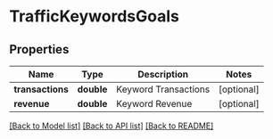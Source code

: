 # TrafficKeywordsGoals

## Properties
Name | Type | Description | Notes
------------ | ------------- | ------------- | -------------
**transactions** | **double** | Keyword Transactions | [optional] 
**revenue** | **double** | Keyword Revenue | [optional] 

[[Back to Model list]](../../README.md#documentation-for-models) [[Back to API list]](../../README.md#documentation-for-api-endpoints) [[Back to README]](../../README.md)

